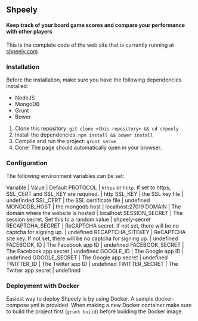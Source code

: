 ## Shpeely

#### Keep track of your board game scores and compare your performance with other players

This is the complete code of the web site that is currently running at [shpeely.com](https://shpeely.com).

### Installation

Before the installation, make sure you have the following dependencies installed:

 * NodeJS
 * MongoDB
 * Grunt
 * Bower

 1. Clone this repository: ```git clone <this repository> && cd shpeely```
 2. Install the dependencies: ```npm install && bower install```
 3. Compile and run the project: ```grunt serve```
 4. Done! The page should automatically open in your browser.

### Configuration

The following environment variables can be set:

Variable | Value | Default
PROTOCOL | ```https``` or ```http```. If set to https, SSL_CERT and SSL_KEY are required. | http
SSL_KEY | the SSL key file | undefinded
SSL_CERT | the SSL certificate file | undefined
MONGODB_HOST | the mongodb host | localhost:27019
DOMAIN | The domain where the website is hosted | localhost
SESSION_SECRET | The session secret. Set this to a random value | shpeely-secret
RECAPTCHA_SECRET | ReCAPTCHA secret. If not set, there will be no captcha for signing up. | undefined
RECAPTCHA_SITEKEY | ReCAPTCHA site key. If not set, there will be no captcha for signing up. | undefined
FACEBOOK_ID | The Facebook app ID | undefined
FACEBOOK_SECRET | The Facebook app secret | undefined
GOOGLE_ID | The Google app ID | undefined
GOOGLE_SECRET | The Google app secret | undefined
TWITTER_ID | The Twitter app ID | undefined
TWITTER_SECRET | The Twitter app secret | undefined

### Deployment with Docker

Easiest way to deploy Shpeely is by using Docker. A sample docker-compose.yml is provided. When making a new Docker container make sure to build the project first (```grunt build```) before building the Docker image.

